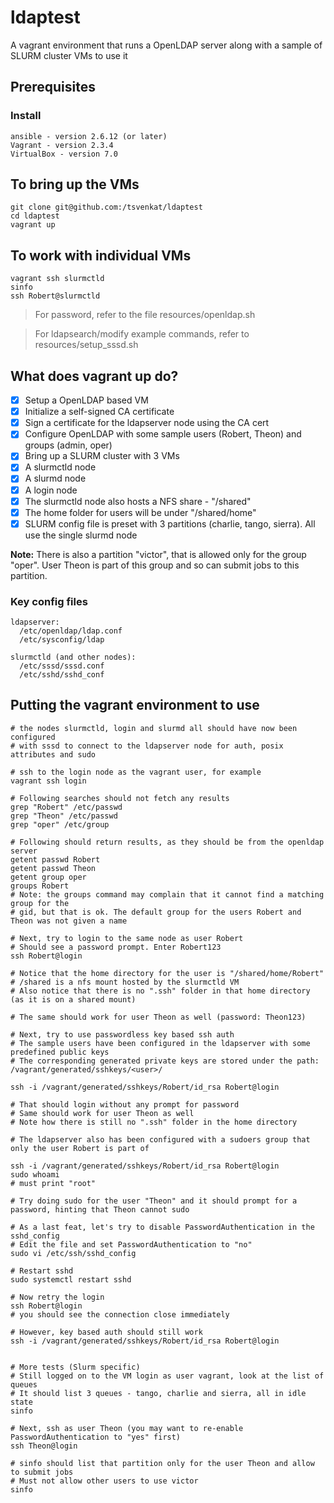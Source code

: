 # ldaptest
A vagrant environment that runs a OpenLDAP server along with a sample of SLURM cluster VMs to use it

## Prerequisites
### Install
```
ansible - version 2.6.12 (or later)
Vagrant - version 2.3.4
VirtualBox - version 7.0
```

## To bring up the VMs 
```
git clone git@github.com:/tsvenkat/ldaptest
cd ldaptest
vagrant up
```

## To work with individual VMs
```
vagrant ssh slurmctld
sinfo
ssh Robert@slurmctld
```

> For password, refer to the file resources/openldap.sh

> For ldapsearch/modify example commands, refer to resources/setup_sssd.sh

## What does vagrant up do?
- [x] Setup a OpenLDAP based VM
- [x] Initialize a self-signed CA certificate
- [x] Sign a certificate for the ldapserver node using the CA cert
- [x] Configure OpenLDAP with some sample users (Robert, Theon) and groups (admin, oper)
- [x] Bring up a SLURM cluster with 3 VMs
- [x] A slurmctld node
- [x] A slurmd node
- [x] A login node
- [x] The slurmctld node also hosts a NFS share - "/shared"
- [x] The home folder for users will be under "/shared/home"
- [x] SLURM config file is preset with 3 partitions (charlie, tango, sierra). All use the single slurmd node

**Note:** There is also a partition "victor", that is allowed only for the group "oper". User Theon is part of this group and so can submit jobs to this partition.

### Key config files
```
ldapserver:
  /etc/openldap/ldap.conf
  /etc/sysconfig/ldap
  
slurmctld (and other nodes):
  /etc/sssd/sssd.conf
  /etc/sshd/sshd_conf
```

## Putting the vagrant environment to use
```
# the nodes slurmctld, login and slurmd all should have now been configured
# with sssd to connect to the ldapserver node for auth, posix attributes and sudo

# ssh to the login node as the vagrant user, for example
vagrant ssh login

# Following searches should not fetch any results
grep "Robert" /etc/passwd
grep "Theon" /etc/passwd
grep "oper" /etc/group

# Following should return results, as they should be from the openldap server
getent passwd Robert
getent passwd Theon
getent group oper
groups Robert
# Note: the groups command may complain that it cannot find a matching group for the
# gid, but that is ok. The default group for the users Robert and Theon was not given a name

# Next, try to login to the same node as user Robert
# Should see a password prompt. Enter Robert123
ssh Robert@login

# Notice that the home directory for the user is "/shared/home/Robert"
# /shared is a nfs mount hosted by the slurmctld VM
# Also notice that there is no ".ssh" folder in that home directory (as it is on a shared mount)

# The same should work for user Theon as well (password: Theon123)

# Next, try to use passwordless key based ssh auth
# The sample users have been configured in the ldapserver with some predefined public keys
# The corresponding generated private keys are stored under the path: /vagrant/generated/sshkeys/<user>/

ssh -i /vagrant/generated/sshkeys/Robert/id_rsa Robert@login

# That should login without any prompt for password
# Same should work for user Theon as well
# Note how there is still no ".ssh" folder in the home directory

# The ldapserver also has been configured with a sudoers group that only the user Robert is part of

ssh -i /vagrant/generated/sshkeys/Robert/id_rsa Robert@login
sudo whoami
# must print "root"

# Try doing sudo for the user "Theon" and it should prompt for a password, hinting that Theon cannot sudo

# As a last feat, let's try to disable PasswordAuthentication in the sshd_config
# Edit the file and set PasswordAuthentication to "no"
sudo vi /etc/ssh/sshd_config

# Restart sshd
sudo systemctl restart sshd

# Now retry the login 
ssh Robert@login
# you should see the connection close immediately

# However, key based auth should still work
ssh -i /vagrant/generated/sshkeys/Robert/id_rsa Robert@login


# More tests (Slurm specific)
# Still logged on to the VM login as user vagrant, look at the list of queues
# It should list 3 queues - tango, charlie and sierra, all in idle state
sinfo

# Next, ssh as user Theon (you may want to re-enable PasswordAuthentication to "yes" first)
ssh Theon@login

# sinfo should list that partition only for the user Theon and allow to submit jobs
# Must not allow other users to use victor
sinfo
```

